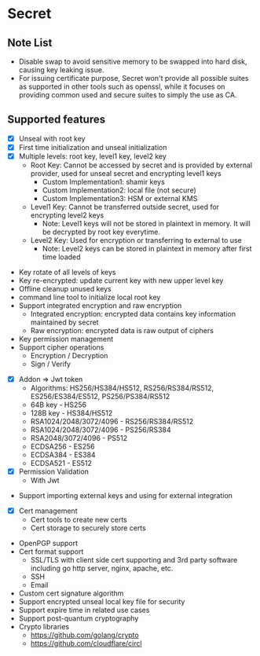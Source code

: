 # Secret

## Note List

* Disable swap to avoid sensitive memory to be swapped into hard disk, causing key leaking issue.
* For issuing certificate purpose, Secret won't provide all possible suites as supported in other tools such as openssl,
  while it focuses on providing common used and secure suites to simply the use as CA.

## Supported features

* [x] Unseal with root key
* [x] First time initialization and unseal initialization
* [x] Multiple levels: root key, level1 key, level2 key
    * Root Key: Cannot be accessed by secret and is provided by external provider, used for unseal secret and encrypting
      level1 keys
        * Custom Implementation1: shamir keys
        * Custom Implementation2: local file (not secure)
        * Custom Implementation3: HSM or external KMS
    * Level1 Key: Cannot be transferred outside secret, used for encrypting level2 keys
        * Note: Level1 keys will not be stored in plaintext in memory. It will be decrypted by root key everytime.
    * Level2 Key: Used for encryption or transferring to external to use
        * Note: Level2 keys can be stored in plaintext in memory after first time loaded
* Key rotate of all levels of keys
* Key re-encrypted: update current key with new upper level key
* Offline cleanup unused keys
* command line tool to initialize local root key
* Support integrated encryption and raw encryption
    * Integrated encryption: encrypted data contains key information maintained by secret
    * Raw encryption: encrypted data is raw output of ciphers
* Key permission management
* Support cipher operations
    * Encryption / Decryption
    * Sign / Verify
* [x] Addon => Jwt token
    * Algorithms: HS256/HS384/HS512, RS256/RS384/RS512, ES256/ES384/ES512, PS256/PS384/RS512
    * 64B key - HS256
    * 128B key - HS384/HS512
    * RSA1024/2048/3072/4096 - RS256/RS384/RS512
    * RSA1024/2048/3072/4096 - PS256/RS384
    * RSA2048/3072/4096 - PS512
    * ECDSA256 - ES256
    * ECDSA384 - ES384
    * ECDSA521 - ES512
* [x] Permission Validation
    * With Jwt
* Support importing external keys and using for external integration
* [x] Cert management
    * Cert tools to create new certs
    * Cert storage to securely store certs
* OpenPGP support
* Cert format support
    * SSL/TLS with client side cert supporting and 3rd party software including go http server, nginx, apache, etc.
    * SSH
    * Email
* Custom cert signature algorithm
* Support encrypted unseal local key file for security
* Support expire time in related use cases
* Support post-quantum cryptography
* Crypto libraries
    * https://github.com/golang/crypto
    * https://github.com/cloudflare/circl
